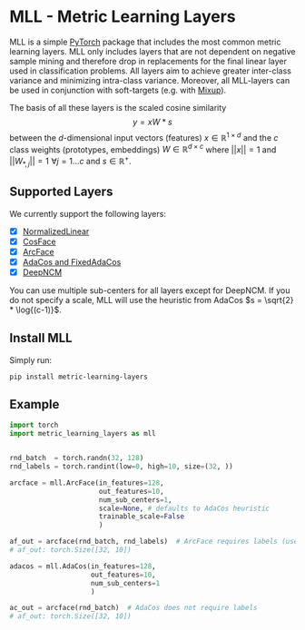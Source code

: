 # MLL - Metric Learning Layers
MLL is a simple [PyTorch](https://pytorch.org/) package that includes the most common metric learning layers.
MLL only includes layers that are not dependent on negative sample mining and therefore drop in replacements for 
the final linear layer used in classification problems.
All layers aim to achieve greater inter-class variance and minimizing intra-class variance. 
Moreover, all MLL-layers can be used in conjunction with soft-targets (e.g. with [Mixup](https://arxiv.org/abs/1710.09412)).

The basis of all these layers is the scaled cosine similarity $$y = xW * s$$ between 
the $d$-dimensional input vectors (features) $x \in \mathbb{R}^{1 \times d}$ and the 
$c$ class weights (prototypes, embeddings) $W \in \mathbb{R}^{d \times c}$
where $||x|| = 1$ and $||W_{*, j}|| = 1 \,\, \forall j= 1\dots c$ and $s \in \mathbb{R}^+$.

## Supported Layers
We currently support the following layers:
* [x] [NormalizedLinear](https://arxiv.org/abs/1811.12649)
* [x] [CosFace](https://arxiv.org/abs/1801.09414)
* [x] [ArcFace](https://arxiv.org/abs/1801.07698)
* [x] [AdaCos and FixedAdaCos](https://arxiv.org/abs/1905.00292)
* [x] [DeepNCM](https://openreview.net/forum?id=rkPLZ4JPM)

You can use multiple sub-centers for all layers except for DeepNCM. If you do not specify a scale, 
MLL will use the heuristic from AdaCos $s = \sqrt{2} * \log{(c-1)}$.

## Install MLL
Simply run:
```
pip install metric-learning-layers
```

## Example
```py
import torch
import metric_learning_layers as mll


rnd_batch  = torch.randn(32, 128)
rnd_labels = torch.randint(low=0, high=10, size=(32, ))

arcface = mll.ArcFace(in_features=128, 
                      out_features=10, 
                      num_sub_centers=1, 
                      scale=None, # defaults to AdaCos heuristic
                      trainable_scale=False
                      )

af_out = arcface(rnd_batch, rnd_labels)  # ArcFace requires labels (used to apply the margin)
# af_out: torch.Size([32, 10])

adacos = mll.AdaCos(in_features=128, 
                    out_features=10, 
                    num_sub_centers=1 
                    )

ac_out = arcface(rnd_batch)  # AdaCos does not require labels
# af_out: torch.Size([32, 10])
```